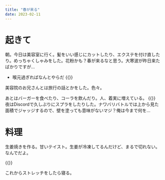 ```yaml
---
title: "春が来る"
date: 2023-02-11
---
```



# 起きて
朝。今日は美容室に行く。髪をいい感じにカットしたり、エクステを付け直したり。めっちゃくしゃみをした。花粉かも？春が来るなと思う。大寒波が昨日来たばかりですが...
- 喉元過ぎればなんとやらだ
{{<tweet user="dango_bot" id="1624287791403388928">}}

美容院のお兄さんとは旅行の話とかをした。色々。


あとはバーガーを食べたり、コーラを飲んだり。人、着実に増えている。
{{<tweet user="dango_bot" id="1624288096228638720">}}
夜はDiscordで久しぶりにスプラをしたりした。ナワバリバトルでは上から見た面積でジャッジするので、壁を塗っても意味がないマジ？俺は今まで何を...

# 料理
生姜焼きを作る。甘いテイスト。生姜が冷凍してるんだけど、まるで切れない。なんでだよ。

{{<tweet user="dango_bot" id="1624384615468371968">}}

これからストレッチをしたら寝る。